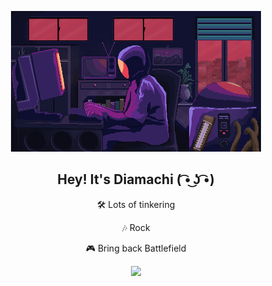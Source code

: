 

<p align="center"> <img src="./assets/123.gif" alt="me!" width="400"></p>

<h2 align="center">Hey! It's Diamachi ( ͡• ͜ʖ ͡•)</h2>



<p align="center">
🛠️ Lots of tinkering
</p>

<p align="center">
🎶 Rock
</p>

<p align="center">
🎮 Bring back Battlefield

</p>

<p align="center">

<p align="center"> <img src="http://github-readme-streak-stats.herokuapp.com?user=diamachi&theme=radical&date_format=M%20j%5B%2C%20Y%5D&dates=26FFB6" width="350"/></p>





